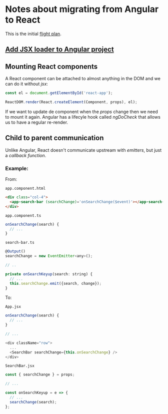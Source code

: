 # Notes about migrating from Angular to React

This is the initial [flight plan](doc/flight-plan.md).

## [Add JSX loader to Angular project](add-jsx.md)

## Mounting React components
A React component can be attached to almost anything in the DOM and we can do it
without *jsx*:

```js
const el = document.getElementById('react-app');

ReactDOM.render(React.createElement(Component, props), el);
```

If we want to update de component when the *props* change then we need to mount it
again. Angular has a lifecyle hook called *ngDoCheck* that allows us to have a regular re-render.

## Child to parent communication
Unlike Angular, React doesn't communicate upstream with *emitters*, but just a
*callback function*.

### Example:

From:

`app.component.html`
```html
<div class="col-4">
  <app-search-bar (searchChange)='onSearchChange($event)'></app-search-bar>
</div>
```

`app.component.ts`
```js
onSearchChange(search) {
  // ...
}
```

`search-bar.ts`
```js
@Output()
searchChange = new EventEmitter<any>();

// ..

private onSearchKeyup(search: string) {
  // ...
  this.searchChange.emit({search, change});
}
```

To:

`App.jsx`
```js
onSearchChange(search) {
  // ...
}

// ...

<div className="row">
  ...
  <SearchBar searchChange={this.onSearchChange} />
</div>
```

`SearchBar.jsx`
```js
const { searchChange } = props;

// ...

const onSearchKeyup = e => {
  // ...
  searchChange(search);
};

```
